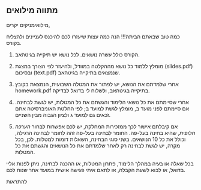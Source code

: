 ## מתווה מילואים

מילואימניקים יקרים,

כמה טוב שבאתם הביתה!!! הנה כמה עצות שיעזרו לכם להיכנס לעניינים ולהצליח בקורס.

1. הקורס כולל עשרה נושאים. לכל נושא יש תיקייה בגיטהאב.

2. מומלץ ללמוד כל נושא מההקלטה במוודל, ולהיעזר לפי הצורך במצגת (slides.pdf) ובסיכום (text.pdf) שנמצאים בתיקייה בגיטהאב. 

3. אחרי שלמדתם את הנושא, יש לפתור את המטלה השבועית, הנמצאת בקובץ homework.pdf בתיקייה בגיטהאב, ולשלוח לי בדואל לבדיקה. 

4. אחרי שסיימתם את כל נושאי הלימוד והגשתם את כל המטלות, יש לגשת לבחינה. אם סיימתם לפני מועד ב, מומלץ לגשת למועד ב; לפי החלטת האוניברסיטה אתם זכאים גם למועד ג ולציון הגבוה מבין השניים.

5. אם קיבלתם אישור לכך ממזכירות המחלקה, יש לכם אפשרות לבחור *הערכה חלופית*, שהיא בחינה בעל-פה. החומר לבחינה בעל-פה זהה לחומר לבחינה הרגילה, וכולל את כל 10 הנושאים. בשני סוגי הבחינה, השאלות דומות למטלות. לכן, בכל מקרה, יש לגשת לבחינה רק לאחר שלמדתם את כל הנושאים והגשתם את כל המטלות.

בכל שאלה או בעיה במהלך הלימוד, פתרון המטלות, או ההכנה לבחינה, ניתן לפנות אליי בדואל, או לבוא לשעת הקבלה, או לתאם איתי פגישה אישית במועד אחר שנוח לכם.

להתראות